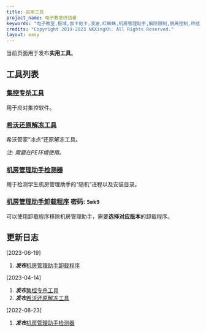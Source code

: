 ```yaml
---
title: 实用工具
project_name: 电子教室终结者
keywords: "电子教室,极域,伽卡他卡,凌波,红蜘蛛,机房管理助手,解除限制,脱离控制,终结者,脱控"
credits: "Copyright 2019-2023 NKXingXh. All Rights Reserved."
layout: easy
---
```


当前页面用于发布**实用工具**。

## 工具列表

### [集控专杀工具](https://lanzoul.com/iWum40sz58ob)

用于应对集控软件。

### [希沃还原解冻工具](https://lanzoul.com/i1Bn10t0n02f)

希沃管家“冰点”还原解冻工具。

*注: 需要在PE环境使用。*

### [机房管理助手检测器](https://lanzoul.com/icHXg0hsgcva)

用于检测学生机房管理助手的“随机”进程以及安装目录。

### [机房管理助手卸载程序](https://lanzoul.com/b08uwfvli) 密码: `5mk9`

可以使用卸载程序移除机房管理助手，需要**选择对应版本**的卸载程序。

## 更新日志

[2023-06-19]
  1. ***发布***[机房管理助手卸载程序](#机房管理助手卸载程序)

[2023-04-14]
  1. ***发布***[集控专杀工具](#集控专杀工具)
  1. ***发布***[希沃还原解冻工具](#希沃还原解冻工具)

[2022-08-23]
  1. ***发布***[机房管理助手检测器](#机房管理助手检测器)
